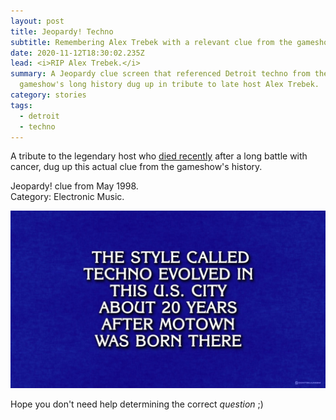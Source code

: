 ```yaml
---
layout: post
title: Jeopardy! Techno
subtitle: Remembering Alex Trebek with a relevant clue from the gameshow's history
date: 2020-11-12T18:30:02.235Z
lead: <i>RIP Alex Trebek.</i>
summary: A Jeopardy clue screen that referenced Detroit techno from the
  gameshow's long history dug up in tribute to late host Alex Trebek.
category: stories
tags:
  - detroit
  - techno
---
```

A tribute to the legendary host who [died recently](https://www.nytimes.com/2020/11/08/arts/television/alex-trebek-dead.html) after a long battle with cancer, dug up this actual clue from the gameshow's history.  

Jeopardy! clue from May 1998. \
Category: Electronic Music.

<img class="img-fluid" src="/img/jeopardy-detroit-techno-12may1998-continuumizm-1280x720.jpg" alt="Jeopardy clue screen, text: &quot;The style called techno evolved in this U.S. city about 20 years after Motown was born there&quot;, faithfully recreated by Continuumizm. Aired May 12, 1998." title="WHAT IS DETROIT? Hard to find a pre-digital era Jeopardy clip since this appeared in 1998, so faithfully recreated it!">

Hope you don't need help determining the correct *question* ;)